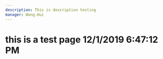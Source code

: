 ```yaml
---
description: This is description testing
manager: Wang.Hui
---
```

# this is a test page 12/1/2019 6:47:12 PM